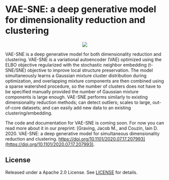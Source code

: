 VAE-SNE: a deep generative model for dimensionality reduction and clustering
============
<p align="center">
<img src="https://github.com/jgraving/vaesne/blob/master/assets/vaesne_figure.jpeg" max-height:256px>
</p>

VAE-SNE is a deep generative model for both dimensionality reduction and clustering. VAE-SNE is a variational autoencoder (VAE) optimized using the ELBO objective regularized with the stochastic neighbor embedding (t-SNE/SNE) objective to improve local structure preservation. The model simultaneously learns a Gaussian mixture cluster distribution during optimization, and overlapping mixture components are then combined using a sparse watershed procedure, so the number of clusters does not have to be specified manually provided the number of Gaussian mixture components is large enough. VAE-SNE performs similarly to existing dimensionality reduction methods; can detect outliers; scales to large, out-of-core datasets; and can easily add new data to an existing clustering/embedding.

The code and documentation for VAE-SNE is coming soon. For now you can read more about it in our preprint:
[Graving, Jacob M., and Couzin, Iain D. 2020. VAE-SNE: a deep generative model for simultaneous dimensionality reduction and clustering. https://doi.org/10.1101/2020.07.17.207993](https://doi.org/10.1101/2020.07.17.207993).


License
------------
Released under a Apache 2.0 License. See [LICENSE](https://github.com/jgraving/vaesne/blob/master/LICENSE) for details.
